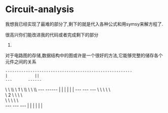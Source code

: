 # Circuit-analysis
我想我已经实现了最难的部分了,剩下的就是代入各种公式和用symsy来解方程了.

很高兴你们能改进我的代码或者完成剩下的部分


1.
对于电路图的存储,数据结构中的图或许是一个很好的方法,它能够完整的储存各个元件之间的关系

    --------------------------------------------------------
    |            ||
    ---       ------
   \   \       \\\\
   \ 1 \       \\\\
   \   \         \\\\
    ---     ------
    |                           |                        |
    |                           |                        | 
    ---                        ---                       ---
   \   \                      \   \                     \   \
   \ 2 \                      \   \                     \   \
   \   \                      \   \                     \   \
    ---                        ---                       ---
    |                           |                        |
    |                           |                        |
